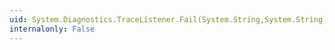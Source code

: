 ```yaml
---
uid: System.Diagnostics.TraceListener.Fail(System.String,System.String)
internalonly: False
---
```

